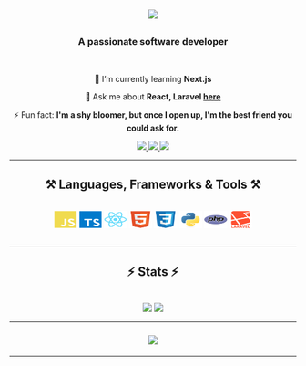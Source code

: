 <h1 align="center">
    <img src="https://readme-typing-svg.herokuapp.com/?font=Righteous&size=35&center=true&vCenter=true&width=500&height=70&duration=4000&lines=Hi+There!+👋;+I'm+Abebe+Biru!;" />
</h1>
<h3 align="center">A passionate software developer</h3><br>
<div align="center">
  
 🌱 I’m currently learning **Next.js**

 💬 Ask me about **React, Laravel [here](https://github.com/Abebe-Biru/Abebe-Biru/issues)**

 ⚡ Fun fact: **I'm a shy bloomer, but once I open up, I'm the best friend you could ask for.**
 <div>
  <a href="https://linkedin.com/in/abebe-biru" target="_blank" >
    <img src="https://img.shields.io/badge/LinkedIn-0077B5?style=for-the-badge&logo=linkedin&logoColor=white" target="_blank" />
  </a>
    <a href="https://facebook.com/abs476" target="_blank" >
    <img src="https://img.shields.io/badge/Facebook-1877F2?style=for-the-badge&logo=facebook&logoColor=white" target="_blank" />
      
  </a>
    <a href="https://twitter.com/AbebeBiru5" target="_blank" >
    <img src="https://img.shields.io/badge/Twitter-1DA1F2?style=for-the-badge&logo=twitter&logoColor=white" target="_blank" />
  </a>
 </div>
 
 <hr/>
 
<h2 align="center">⚒️ Languages, Frameworks & Tools ⚒️</h2>

 <div style="display:inline_block"><br>
  <img align="center" alt="Rafa.Js" height="30" width="40" src="https://raw.githubusercontent.com/devicons/devicon/master/icons/javascript/javascript-plain.svg" />
  <img align="center" alt="Rafa.Ts" height="30" width="40" src="https://raw.githubusercontent.com/devicons/devicon/master/icons/typescript/typescript-plain.svg" />
  <img align="center" alt="Rafa-React" height="30" width="40" src="https://raw.githubusercontent.com/devicons/devicon/master/icons/react/react-original.svg" />
  <img align="center" alt="Rafa-HTML" height="30" width="40" src="https://raw.githubusercontent.com/devicons/devicon/master/icons/html5/html5-original.svg" />
  <img align="center" alt="Rafa-CSS" height="30" width="40" src="https://raw.githubusercontent.com/devicons/devicon/master/icons/css3/css3-original.svg" />
  <img align="center" alt="Rafa-Python" height="30" width="40" src="https://raw.githubusercontent.com/devicons/devicon/master/icons/python/python-original.svg" />
  <img align="center" alt="PHP" title="PHP" height="30" width="40" src="https://raw.githubusercontent.com/devicons/devicon/master/icons/php/php-original.svg" />
  <img align="center" alt="Laravel" title="Laravel" height="30" width="40" src="https://raw.githubusercontent.com/devicons/devicon/master/icons/laravel/laravel-plain-wordmark.svg" />
</div>
<br/>
<hr/>

<h2 align="center">⚡ Stats ⚡</h2>
<br>
<div>
  <a href="https://github/Abebe-Biru"><a/>
  <img height="180em" src="https://github-readme-stats.vercel.app/api?username=Abebe-Biru&show_icons=true&theme=dracula&include_all_commits=true&count_private=true" />
  <img height="180em" src="https://github-readme-stats.vercel.app/api/top-langs/?username=Abebe-Biru&layout=compact&langs_count=16&theme=dracula" />
 </div>

 <!-- ![Snake animation](https://github.com/Abebe-Biru/blob/output-contribution-grid-snake.svg)-->
 <hr/>

<h3 align="center">
    <img src="https://readme-typing-svg.herokuapp.com/?font=Righteous&size=25&center=true&vCenter=true&width=500&height=70&duration=4000&lines=🎉+Asitti+argamuun+kee+na+gammachiiseera!+🤗;🎉+እዚህ+በመምጣትህ+ደስ+ብሎኛል!+🤗;🎉+Glad+you're+here!+🤗">
</h3>
<hr/>

</div>
